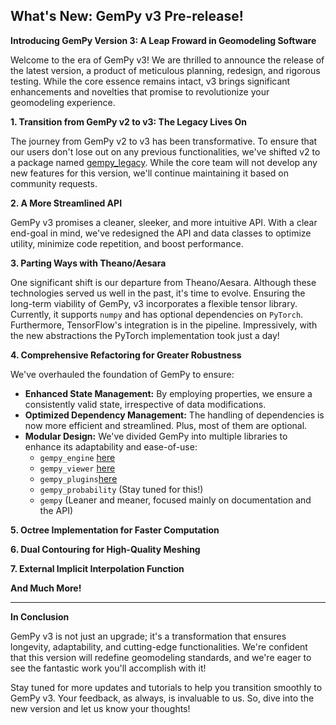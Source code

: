 ﻿
## What's New: GemPy v3 Pre-release!

**Introducing GemPy Version 3: A Leap Froward in Geomodeling Software**

Welcome to the era of GemPy v3! We are thrilled to announce the release of the latest version, a product of meticulous planning, redesign, and rigorous testing. While the core essence remains intact, v3 brings significant enhancements and novelties that promise to revolutionize your geomodeling experience.

**1. Transition from GemPy v2 to v3: The Legacy Lives On**

The journey from GemPy v2 to v3 has been transformative. To ensure that our users don't lose out on any previous functionalities, we've shifted v2 to a package named [gempy_legacy](https://github.com/gempy-project/gempy_legacy). While the core team will not develop any new features for this version, we'll continue maintaining it based on community requests.

**2. A More Streamlined API**

GemPy v3 promises a cleaner, sleeker, and more intuitive API. With a clear end-goal in mind, we've redesigned the API and data classes to optimize utility, minimize code repetition, and boost performance.

**3. Parting Ways with Theano/Aesara**

One significant shift is our departure from Theano/Aesara. Although these technologies served us well in the past, it's time to evolve. Ensuring the long-term viability of GemPy, v3 incorporates a flexible tensor library. Currently, it supports `numpy` and has optional dependencies on `PyTorch`. Furthermore, TensorFlow's integration is in the pipeline. Impressively, with the new abstractions the PyTorch implementation took just a day!

**4. Comprehensive Refactoring for Greater Robustness**

We've overhauled the foundation of GemPy to ensure:

- **Enhanced State Management:** By employing properties, we ensure a consistently valid state, irrespective of data modifications.
- **Optimized Dependency Management:** The handling of dependencies is now more efficient and streamlined. Plus, most of them are optional.
- **Modular Design:** We've divided GemPy into multiple libraries to enhance its adaptability and ease-of-use:
    - `gempy_engine` [here](https://github.com/gempy-project/gempy_engine)
    - `gempy_viewer` [here](https://github.com/gempy-project/gempy_viewer)
    - `gempy_plugins`[here](https://github.com/gempy-project/gempy_plugins)
    - `gempy_probability` (Stay tuned for this!)
    - `gempy` (Leaner and meaner, focused mainly on documentation and the API)

**5. Octree Implementation for Faster Computation**

**6. Dual Contouring for High-Quality Meshing**

**7. External Implicit Interpolation Function**

**And Much More!**

---

**In Conclusion**

GemPy v3 is not just an upgrade; it's a transformation that ensures longevity, adaptability, and cutting-edge functionalities. We're confident that this version will redefine geomodeling standards, and we're eager to see the fantastic work you'll accomplish with it!

Stay tuned for more updates and tutorials to help you transition smoothly to GemPy v3. Your feedback, as always, is invaluable to us. So, dive into the new version and let us know your thoughts!

